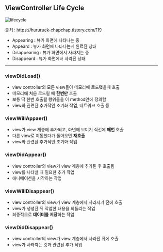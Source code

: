 ## ViewController Life Cycle
![lifecycle](https://user-images.githubusercontent.com/46417892/134887388-682199b6-3403-4f52-81ed-03d8db216372.png)

출처 : https://hururuek-chapchap.tistory.com/119

- Appearing : 뷰가 화면에 나타나는 중
- Appeard : 뷰가 화면에 나타나는게 완료된 상태
- Disappearing : 뷰가 화면에서 사라지는 중
- Disappeard : 뷰가 화면에서 사라진 상태

----

### viewDidLoad()
- view controller의 모든 view들이 메모리에 로드됐을때 호출
- 메모리에 처음 로드될 때 **한번만** 호출
- 보통 딱 한번 호출될 행위들을 이 method안에 정의함
- view와 관련된 추가적인 초기화 작업, 네트워크 호출 등

### viewWillAppaer()
- view가 view 계층에 추가되고, 화면에 보이기 직전에 **매번** 호출
- 다른 view로 이동했다가 돌아오면 **재호출**
- view와 관련된 추가적인 초기화 작업

### viewDidAppear()
- view controller의 view가 view 계층에 추가된 후 호출됨
- view를 나타낼 때 필요한 추가 작업
- 애니메이션을 시작하는 작업

### viewWillDisappear()
- view controller의 view가 view 계층에서 사라지기 전에 호출
- view가 생성된 뒤 작업한 내용을 되돌리는 작업
- 최종적으로 **데이터를 저장**하는 작업

### viewDidDisappear()
- view controller의 view가 view 계층에서 사라진 뒤에 호출
- view가 사라지는 것과 관련된 추가 작업
